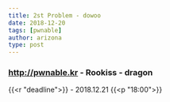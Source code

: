 ```yaml
---
title: 2st Problem - dowoo
date: 2018-12-20
tags: [pwnable]
author: arizona
type: post
---
```


### http://pwnable.kr - Rookiss - dragon

{{<r "deadline">}} - 2018.12.21 {{<p "18:00">}}

	
